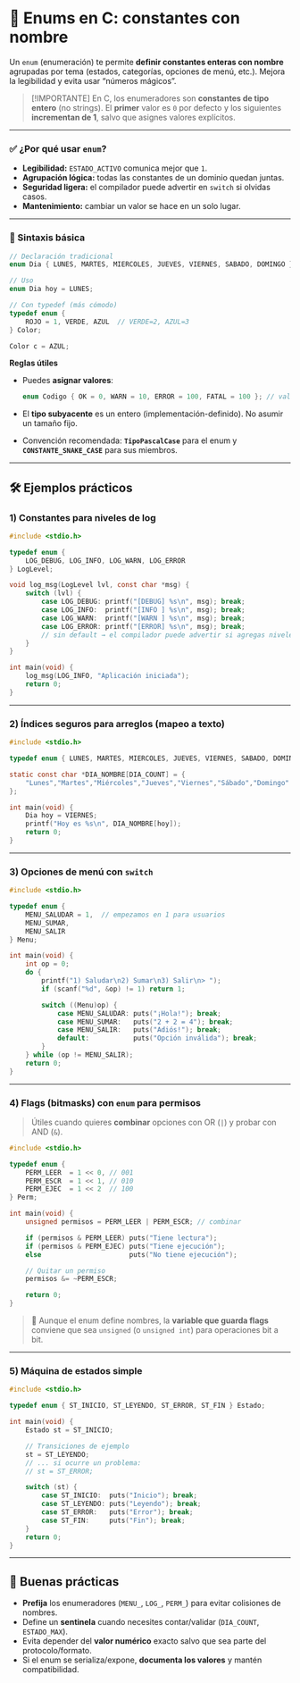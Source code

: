 # 🧱 Enums en C: constantes con nombre

Un `enum` (enumeración) te permite **definir constantes enteras con nombre** agrupadas por tema (estados, categorías, opciones de menú, etc.). Mejora la legibilidad y evita usar “números mágicos”.

> [!IMPORTANTE]
> En C, los enumeradores son **constantes de tipo entero** (no strings). El **primer** valor es `0` por defecto y los siguientes **incrementan de 1**, salvo que asignes valores explícitos.

---

### ✅ ¿Por qué usar `enum`?
- **Legibilidad:** `ESTADO_ACTIVO` comunica mejor que `1`.
- **Agrupación lógica:** todas las constantes de un dominio quedan juntas.
- **Seguridad ligera:** el compilador puede advertir en `switch` si olvidas casos.
- **Mantenimiento:** cambiar un valor se hace en un solo lugar.

---

### 🧩 Sintaxis básica

```c
// Declaración tradicional
enum Dia { LUNES, MARTES, MIERCOLES, JUEVES, VIERNES, SABADO, DOMINGO };

// Uso
enum Dia hoy = LUNES;

// Con typedef (más cómodo)
typedef enum {
    ROJO = 1, VERDE, AZUL  // VERDE=2, AZUL=3
} Color;

Color c = AZUL;
```

**Reglas útiles**

* Puedes **asignar valores**:

  ```c
  enum Codigo { OK = 0, WARN = 10, ERROR = 100, FATAL = 100 }; // valores repetidos permitidos
  ```
* El **tipo subyacente** es un entero (implementación-definido). No asumir un tamaño fijo.
* Convención recomendada: **`TipoPascalCase`** para el enum y **`CONSTANTE_SNAKE_CASE`** para sus miembros.

---

## 🛠️ Ejemplos prácticos

### 1) Constantes para niveles de log

```c
#include <stdio.h>

typedef enum {
    LOG_DEBUG, LOG_INFO, LOG_WARN, LOG_ERROR
} LogLevel;

void log_msg(LogLevel lvl, const char *msg) {
    switch (lvl) {
        case LOG_DEBUG: printf("[DEBUG] %s\n", msg); break;
        case LOG_INFO:  printf("[INFO ] %s\n", msg); break;
        case LOG_WARN:  printf("[WARN ] %s\n", msg); break;
        case LOG_ERROR: printf("[ERROR] %s\n", msg); break;
        // sin default → el compilador puede advertir si agregas niveles y olvidas manejarlos
    }
}

int main(void) {
    log_msg(LOG_INFO, "Aplicación iniciada");
    return 0;
}
```

---

### 2) Índices seguros para arreglos (mapeo a texto)

```c
#include <stdio.h>

typedef enum { LUNES, MARTES, MIERCOLES, JUEVES, VIERNES, SABADO, DOMINGO, DIA_COUNT } Dia;

static const char *DIA_NOMBRE[DIA_COUNT] = {
    "Lunes","Martes","Miércoles","Jueves","Viernes","Sábado","Domingo"
};

int main(void) {
    Dia hoy = VIERNES;
    printf("Hoy es %s\n", DIA_NOMBRE[hoy]);
    return 0;
}
```

---

### 3) Opciones de menú con `switch`

```c
#include <stdio.h>

typedef enum {
    MENU_SALUDAR = 1,  // empezamos en 1 para usuarios
    MENU_SUMAR,
    MENU_SALIR
} Menu;

int main(void) {
    int op = 0;
    do {
        printf("1) Saludar\n2) Sumar\n3) Salir\n> ");
        if (scanf("%d", &op) != 1) return 1;

        switch ((Menu)op) {
            case MENU_SALUDAR: puts("¡Hola!"); break;
            case MENU_SUMAR:   puts("2 + 2 = 4"); break;
            case MENU_SALIR:   puts("Adiós!"); break;
            default:           puts("Opción inválida"); break;
        }
    } while (op != MENU_SALIR);
    return 0;
}
```

---

### 4) **Flags** (bitmasks) con `enum` para permisos

> Útiles cuando quieres **combinar** opciones con OR (`|`) y probar con AND (`&`).

```c
#include <stdio.h>

typedef enum {
    PERM_LEER  = 1 << 0, // 001
    PERM_ESCR  = 1 << 1, // 010
    PERM_EJEC  = 1 << 2  // 100
} Perm;

int main(void) {
    unsigned permisos = PERM_LEER | PERM_ESCR; // combinar

    if (permisos & PERM_LEER) puts("Tiene lectura");
    if (permisos & PERM_EJEC) puts("Tiene ejecución");
    else                      puts("No tiene ejecución");

    // Quitar un permiso
    permisos &= ~PERM_ESCR;

    return 0;
}
```

> 📝 Aunque el enum define nombres, la **variable que guarda flags** conviene que sea `unsigned` (o `unsigned int`) para operaciones bit a bit.

---

### 5) Máquina de estados simple

```c
#include <stdio.h>

typedef enum { ST_INICIO, ST_LEYENDO, ST_ERROR, ST_FIN } Estado;

int main(void) {
    Estado st = ST_INICIO;

    // Transiciones de ejemplo
    st = ST_LEYENDO;
    // ... si ocurre un problema:
    // st = ST_ERROR;

    switch (st) {
        case ST_INICIO:  puts("Inicio"); break;
        case ST_LEYENDO: puts("Leyendo"); break;
        case ST_ERROR:   puts("Error"); break;
        case ST_FIN:     puts("Fin"); break;
    }
    return 0;
}
```

---

## 🧭 Buenas prácticas

* **Prefija** los enumeradores (`MENU_`, `LOG_`, `PERM_`) para evitar colisiones de nombres.
* Define un **sentinela** cuando necesites contar/validar (`DIA_COUNT`, `ESTADO_MAX`).
* Evita depender del **valor numérico** exacto salvo que sea parte del protocolo/formato.
* Si el enum se serializa/expone, **documenta los valores** y mantén compatibilidad.
